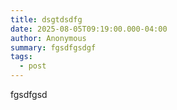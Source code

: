 ```yaml
---
title: dsgtdsdfg
date: 2025-08-05T09:19:00.000-04:00
author: Anonymous
summary: fgsdfgsdgf
tags:
  - post
---
```

fgsdfgsd
